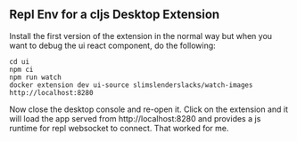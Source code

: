 ## Repl Env for a cljs Desktop Extension

Install the first version of the extension in the normal way but when you want to debug the ui react component, do the following:

```
cd ui
npm ci
npm run watch
docker extension dev ui-source slimslenderslacks/watch-images http://localhost:8280
```

Now close the desktop console and re-open it.  Click on the extension and it will load the app served from http://localhost:8280 and provides a js runtime for repl websocket to connect.  That worked for me.

